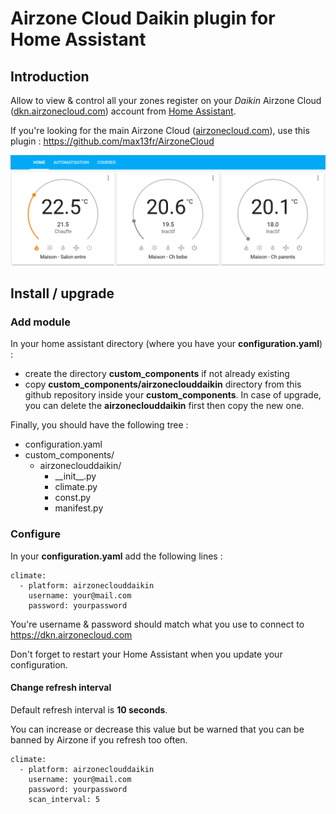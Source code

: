 # Airzone Cloud Daikin plugin for Home Assistant

## Introduction

Allow to view & control all your zones register on your *Daikin* Airzone Cloud ([dkn.airzonecloud.com](https://dkn.airzonecloud.com)) account from [Home Assistant](https://www.home-assistant.io/).

If you're looking for the main Airzone Cloud ([airzonecloud.com](https://airzonecloud.com)), use this plugin : https://github.com/max13fr/AirzoneCloud

![Screenshot](screenshot.png)

## Install / upgrade

### Add module

In your home assistant directory (where you have your **configuration.yaml**) :

- create the directory **custom_components** if not already existing
- copy **custom_components/airzoneclouddaikin** directory from this github repository inside your **custom_components**. In case of upgrade, you can delete the **airzoneclouddaikin** first then copy the new one.

Finally, you should have the following tree :

- configuration.yaml
- custom_components/
  - airzoneclouddaikin/
    - \_\_init\_\_.py
    - climate.py
    - const.py
    - manifest.py

### Configure

In your **configuration.yaml** add the following lines :

```
climate:
  - platform: airzoneclouddaikin
    username: your@mail.com
    password: yourpassword
```

You're username & password should match what you use to connect to https://dkn.airzonecloud.com

Don't forget to restart your Home Assistant when you update your configuration.

#### Change refresh interval

Default refresh interval is **10 seconds**.

You can increase or decrease this value but be warned that you can be banned by Airzone if you refresh too often.

```
climate:
  - platform: airzoneclouddaikin
    username: your@mail.com
    password: yourpassword
    scan_interval: 5
```
